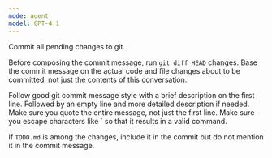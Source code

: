 ```yaml
---
mode: agent
model: GPT-4.1
---
```

Commit all pending changes to git.

Before composing the commit message, run `git diff HEAD` changes. Base the commit message on the actual code and file changes about to be committed, not just the contents of this conversation.

Follow good git commit message style with a brief description on the first line. Followed by an empty line and more detailed description if needed.
Make sure you quote the entire message, not just the first line.
Make sure you escape characters like ` so that it results in a valid command.

If `TODO.md` is among the changes, include it in the commit but do not mention it in the commit message.
